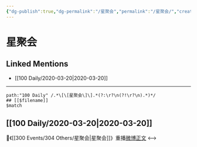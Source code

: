 ```yaml
---
{"dg-publish":true,"dg-permalink":"/星聚会","permalink":"/星聚会/","created":"2023-04-03T14:37:11.000+08:00","updated":"2023-04-10T17:08:46.000+08:00"}
---
```


# 星聚会

## Linked Mentions
- [[100 Daily/2020-03-20\|2020-03-20]]


---

```expander
path:"100 Daily" /.*\[\[星聚会\]\].*(?:\r?\n(?!\r?\n).*)*/
## [[$filename]]
$match
```
## [[100 Daily/2020-03-20\|2020-03-20]]
🌿《[[300 Events/304 Others/星聚会\|星聚会]]》重播[微博正文](https://m.weibo.cn/6466290670/4484566334869305)
<-->